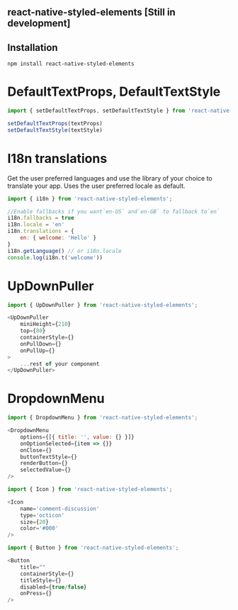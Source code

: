 ## react-native-styled-elements [Still in development]

## Installation

```
npm install react-native-styled-elements
```

# DefaultTextProps, DefaultTextStyle

```js
import { setDefaultTextProps, setDefaultTextStyle } from 'react-native-styled-elements';

setDefaultTextProps(textProps)
setDefaultTextStyle(textStyle)
```

#  I18n translations
Get the user preferred languages and use the library of your choice to translate your app. Uses the user preferred locale as default.

```js
import { i18n } from 'react-native-styled-elements';

//Enable fallbacks if you want`en-US` and`en-GB` to fallback to`en`
i18n.fallbacks = true
i18n.locale = 'en'
i18n.translations = {
    en: { welcome: 'Hello' }
}
i18n.getLanguage() // or i18n.locale
console.log(i18n.t('welcome'))
```

# UpDownPuller

```js
import { UpDownPuller } from 'react-native-styled-elements';

<UpDownPuller
    miniHeight={210}
    top={80}
    containerStyle={}
    onPullDown={}
    onPullUp={}
>
    ...rest of your component
</UpDownPuller>
```

# DropdownMenu

```js
import { DropdownMenu } from 'react-native-styled-elements';

<DropdownMenu
    options={[{ title: '', value: {} }]}
    onOptionSelected={item => {}}
    onClose={}
    buttonTextStyle={}
    renderButton={}
    selectedValue={}
/>
```


```js
import { Icon } from 'react-native-styled-elements';

<Icon
    name='comment-discussion'
    type='octicon'
    size={20}
    color='#000'
/>
```


```js
import { Button } from 'react-native-styled-elements';

<Button
    title=""
    containerStyle={}
    titleStyle={}
    disabled={true/false}
    onPress={}
/>
```